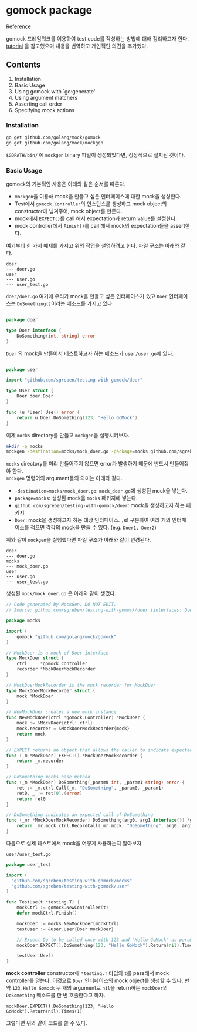 # gomock package

[Reference](https://godoc.org/github.com/golang/mock/gomock)

gomock 프레임워크를 이용하여 test code를 작성하는 방법에 대해 정리하고자 한다. [tutorial](https://blog.codecentric.de/en/2017/08/gomock-tutorial/) 을 참고했으며 내용을 번역하고 개인적인 의견을 추가했다. 

## Contents

1. Installation
2. Basic Usage
3. Using gomock with `go:generate'
4. Using argument matchers
5. Asserting call order
6. Specifying mock actions  

### Installation

```bash
go get github.com/golang/mock/gomock  
go get github.com/golang/mock/mockgen  
```

`$GOPATH/bin/` 에 `mockgen` binary 파일이 생성되었다면, 정상적으로 설치된 것이다.

### Basic Usage
gomock의 기본적인 사용은 아래와 같은 순서를 따른다.

- `mockgen`을 이용해 mock을 만들고 싶은 인터페이스에 대한 mock을 생성한다.
- Test에서 `gomock.Controller`의 인스턴스를 생성하고 mock object의 constructor에 넘겨주어, mock object를 만든다.
- mock에서 `EXPECT()`를 call 해서 expectation과 return value를 설정한다. 
- mock controller에서 `Finish()`를 call 해서 mock의 expectation들을 assert한다.

여기부터 한 가지 예제를 가지고 위의 작업을 설명하려고 한다. 파일 구조는 아래와 같다.  

```  
doer   
--- doer.go   
user   
--- user.go   
--- user_test.go  
```

`doer/doer.go` 여기에 우리가 mock을 만들고 싶은 인터페이스가 있고 `Doer` 인터페이스는 `DoSomething()`이라는 메소드를 가지고 있다.

```go

package doer

type Doer interface {  
    DoSomething(int, string) error  
}  
```

`Doer` 의 mock을 만들어서 테스트하고자 하는 메소드가 `user/user.go`에 있다.

```go

package user

import "github.com/sgreben/testing-with-gomock/doer"

type User struct {  
    Doer doer.Doer  
}

func (u *User) Use() error {  
    return u.Doer.DoSomething(123, "Hello GoMock")  
}  
```

이제 `mocks` directory를 만들고 `mockgen`을 실행시켜보자.

```bash 
mkdir -p mocks  
mockgen -destination=mocks/mock_doer.go -package=mocks github.com/sgreben/testing-with-gomock/doer Doer  
```

`mocks` directory를 미리 만들어주지 않으면 error가 발생하기 때문에 반드시 만들어줘야 한다.  
`mockgen` 명령어의 argument들의 의미는 아래와 같다.  

- `-destination=mocks/mock_doer.go`: `mock_doer.go`에 생성된 mock을 넣는다.
- `package=mocks`: 생성된 mock을 `mocks` 패키지에 넣는다.
- `github.com/sgreben/testing-with-gomock/doer`: mock을 생성하고자 하는 패키지
- `Doer`: mock을 생성하고자 하는 대상 인터페이스. `,`로 구분하여 여러 개의 인터페이스를 적으면 각각의 mock을 만들 수 있다. (e.g. `Doer1, Doer2`)

위와 같이 `mockgen`을 실행했다면 파일 구조가 아래와 같이 변경된다.

```  
doer   
--- doer.go   
mocks   
--- mock_doer.go   
user   
--- user.go   
--- user_test.go  
```

생성된 `mock/mock_doer.go` 은 아래와 같이 생겼다.
```go
// Code generated by MockGen. DO NOT EDIT.
// Source: github.com/sgreben/testing-with-gomock/doer (interfaces: Doer)

package mocks

import (
	gomock "github.com/golang/mock/gomock"
)

// MockDoer is a mock of Doer interface
type MockDoer struct {
	ctrl     *gomock.Controller
	recorder *MockDoerMockRecorder
}

// MockDoerMockRecorder is the mock recorder for MockDoer
type MockDoerMockRecorder struct {
	mock *MockDoer
}

// NewMockDoer creates a new mock instance
func NewMockDoer(ctrl *gomock.Controller) *MockDoer {
	mock := &MockDoer{ctrl: ctrl}
	mock.recorder = &MockDoerMockRecorder{mock}
	return mock
}

// EXPECT returns an object that allows the caller to indicate expected use
func (_m *MockDoer) EXPECT() *MockDoerMockRecorder {
	return _m.recorder
}

// DoSomething mocks base method
func (_m *MockDoer) DoSomething(_param0 int, _param1 string) error {
	ret := _m.ctrl.Call(_m, "DoSomething", _param0, _param1)
	ret0, _ := ret[0].(error)
	return ret0
}

// DoSomething indicates an expected call of DoSomething
func (_mr *MockDoerMockRecorder) DoSomething(arg0, arg1 interface{}) *gomock.Call {
	return _mr.mock.ctrl.RecordCall(_mr.mock, "DoSomething", arg0, arg1)
}  
```

다음으로 실제 테스트에서 mock을 어떻게 사용하는지 알아보자.

`user/user_test.go`

```go
package user_test

import (
  "github.com/sgreben/testing-with-gomock/mocks"
  "github.com/sgreben/testing-with-gomock/user"
)

func TestUse(t *testing.T) {
    mockCtrl := gomock.NewController(t)
    defer mockCtrl.Finish()

    mockDoer := mocks.NewMockDoer(mockCtrl)
    testUser := &user.User{Doer:mockDoer}

    // Expect Do to be called once with 123 and "Hello GoMock" as parameters, and return nil from the mocked call.
    mockDoer.EXPECT().DoSomething(123, "Hello GoMock").Return(nil).Times(1)

    testUser.Use()
}
```

**mock controller** constructor에 `*testing.T` 타입의 `t`를 pass해서 mock controller를 얻는다. 
이것으로 `Doer` 인터페이스의 mock object를 생성할 수 있다. 
만약 `123`, `Hello Gomock` 두 개의 argument로 `nil`을 return하는 `mockDoer`의 `DoSomething` 메소드를 한 번 호출한다고 하자.

`mockDoer.EXPECT().DoSomething(123, "Hello GoMock").Return(nil).Times(1)`

그렇다면 위와 같이 코드를 쓸 수 있다.
